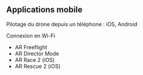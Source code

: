 ## Applications mobile

Pilotage du drone depuis un téléphone : iOS, Android

Connexion en Wi-Fi 

+ AR Freeflight
+ AR Director Mode
+ AR Race 2 (iOS)
+ AR Rescue 2 (iOS)